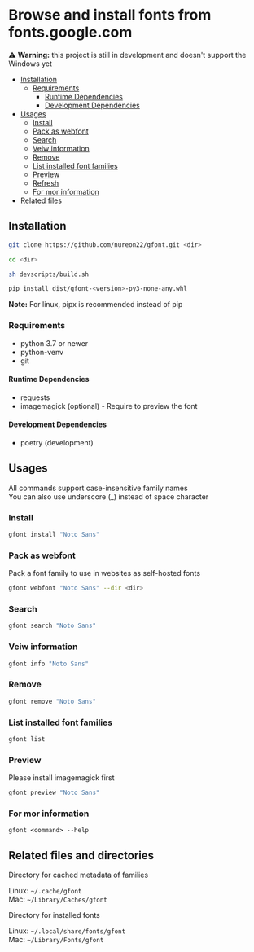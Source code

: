 # Browse and install fonts from fonts.google.com

⚠️ **Warning:** this project is still in development and doesn't support the Windows yet

- [Installation](#installation)
  - [Requirements](#requirements)
    - [Runtime Dependencies](#runtime-dependencies)
    - [Development Dependencies](#development-dependencies)
- [Usages](#usages)
  - [Install](#install)
  - [Pack as webfont](#pack-as-webfont)
  - [Search](#search)
  - [Veiw information](#veiw-information)
  - [Remove](#remove)
  - [List installed font families](#list-installed-font-families)
  - [Preview](#preview)
  - [Refresh](#refresh)
  - [For mor information](#for-mor-information)
- [Related files](#related-files)


## Installation

```sh
git clone https://github.com/nureon22/gfont.git <dir>

cd <dir>

sh devscripts/build.sh

pip install dist/gfont-<version>-py3-none-any.whl
```

**Note:** For linux, pipx is recommended instead of pip

### Requirements

* python 3.7 or newer
* python-venv
* git

#### Runtime Dependencies

* requests
* imagemagick (optional) - Require to preview the font

#### Development Dependencies

* poetry (development)

## Usages

All commands support case-insensitive family names\
You can also use underscore (\_) instead of space character

### Install

```sh
gfont install "Noto Sans"
```

### Pack as webfont
Pack a font family to use in websites as self-hosted fonts

```sh
gfont webfont "Noto Sans" --dir <dir>
```

### Search

```sh
gfont search "Noto Sans"
```

### Veiw information

```sh
gfont info "Noto Sans"
```

### Remove

```sh
gfont remove "Noto Sans"
```

### List installed font families

```sh
gfont list
```

### Preview

Please install imagemagick first
```sh
gfont preview "Noto Sans"
```

### For mor information
`gfont <command> --help`


## Related files and directories

Directory for cached metadata of families

Linux: `~/.cache/gfont`\
Mac: `~/Library/Caches/gfont`


Directory for installed fonts

Linux: `~/.local/share/fonts/gfont`\
Mac: `~/Library/Fonts/gfont`
